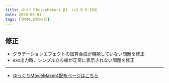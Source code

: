 ```yaml
---
title: ゆっくりMovieMaker4 β3 （v3.9.9.103）
date: 2020-08-01
tags: [YMM4,お知らせ]
---
```

## 修正
- グラデーションエフェクトの加算合成が機能していない問題を修正
- exo出力時、シンプル立ち絵が正常に表示されない問題を修正

---

- [ゆっくりMovieMaker4配布ページはこちら](../index.md)